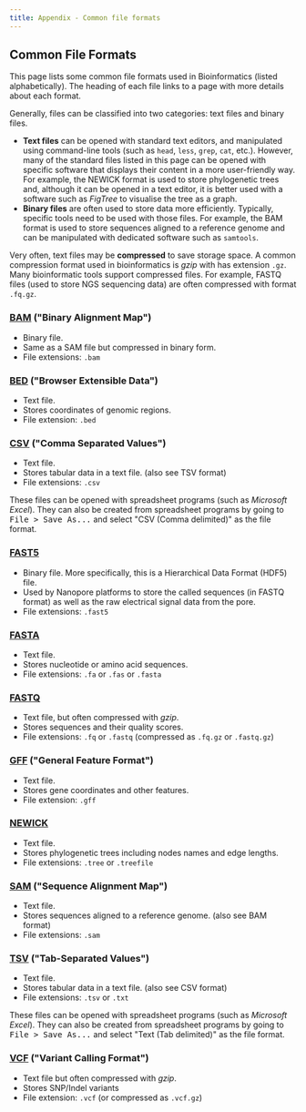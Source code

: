 ```yaml
---
title: Appendix - Common file formats
---
```


## Common File Formats

This page lists some common file formats used in Bioinformatics (listed alphabetically).
The heading of each file links to a page with more details about each format. 

Generally, files can be classified into two categories: text files and binary files.

* **Text files** can be opened with standard text editors, and manipulated using command-line tools (such as `head`, `less`, `grep`, `cat`, etc.). However, many of the standard files listed in this page can be opened with specific software that displays their content in a more user-friendly way. For example, the NEWICK format is used to store phylogenetic trees and, although it can be opened in a text editor, it is better used with a software such as _FigTree_ to visualise the tree as a graph. 
* **Binary files** are often used to store data more efficiently. Typically, specific tools need to be used with those files. For example, the BAM format is used to store sequences aligned to a reference genome and can be manipulated with dedicated software such as `samtools`.

Very often, text files may be **compressed** to save storage space. 
A common compression format used in bioinformatics is _gzip_ with has extension `.gz`. 
Many bioinformatic tools support compressed files. 
For example, FASTQ files (used to store NGS sequencing data) are often compressed with format `.fq.gz`.


### [BAM](https://en.wikipedia.org/wiki/Binary_Alignment_Map) ("Binary Alignment Map")

* Binary file.
* Same as a SAM file but compressed in binary form.
* File extensions: `.bam`


### [BED](https://en.wikipedia.org/wiki/BED_(file_format)) ("Browser Extensible Data")

* Text file.
* Stores coordinates of genomic regions.
* File extension: `.bed`


### [CSV](https://en.wikipedia.org/wiki/Comma-separated_values#Example) ("Comma Separated Values")

* Text file.
* Stores tabular data in a text file. (also see TSV format)
* File extensions: `.csv`

These files can be opened with spreadsheet programs (such as _Microsoft Excel_).
They can also be created from spreadsheet programs by going to <kbd>File > Save As...</kbd> and select "CSV (Comma delimited)" as the file format.


### [FAST5](https://github.com/mw55309/EG_MinION_2016/blob/master/02_Data_Extraction_QC.md)

* Binary file. More specifically, this is a Hierarchical Data Format (HDF5) file. 
* Used by Nanopore platforms to store the called sequences (in FASTQ format) as well as the raw electrical signal data from the pore.
* File extensions: `.fast5`


### [FASTA](https://en.wikipedia.org/wiki/FASTA)

* Text file.
* Stores nucleotide or amino acid sequences.
* File extensions: `.fa` or `.fas` or `.fasta`


### [FASTQ](https://en.wikipedia.org/wiki/FASTQ_format)

* Text file, but often compressed with _gzip_.
* Stores sequences and their quality scores.
* File extensions: `.fq` or `.fastq` (compressed as `.fq.gz` or `.fastq.gz`) 


### [GFF](https://en.wikipedia.org/wiki/General_feature_format) ("General Feature Format")

* Text file.
* Stores gene coordinates and other features.
* File extension: `.gff`


### [NEWICK](https://en.wikipedia.org/wiki/Newick_format)

* Text file.
* Stores phylogenetic trees including nodes names and edge lengths.
* File extensions: `.tree` or `.treefile`


### [SAM](https://en.wikipedia.org/wiki/SAM_(file_format)) ("Sequence Alignment Map")

* Text file.
* Stores sequences aligned to a reference genome. (also see BAM format)
* File extensions: `.sam` 


### [TSV](https://en.wikipedia.org/wiki/Tab-separated_values#Example) ("Tab-Separated Values")

* Text file.
* Stores tabular data in a text file. (also see CSV format)
* File extensions: `.tsv` or `.txt`

These files can be opened with spreadsheet programs (such as _Microsoft Excel_).
They can also be created from spreadsheet programs by going to <kbd>File > Save As...</kbd> and select "Text (Tab delimited)" as the file format.


### [VCF](https://en.wikipedia.org/wiki/Variant_Call_Format) ("Variant Calling Format")

* Text file but often compressed with _gzip_.
* Stores SNP/Indel variants
* File extension: `.vcf` (or compressed as `.vcf.gz`)
